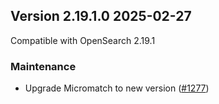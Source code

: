 ## Version 2.19.1.0 2025-02-27

Compatible with OpenSearch 2.19.1

### Maintenance

* Upgrade Micromatch to new version ([#1277](https://github.com/opensearch-project/index-management-dashboards-plugin/pull/1277))


